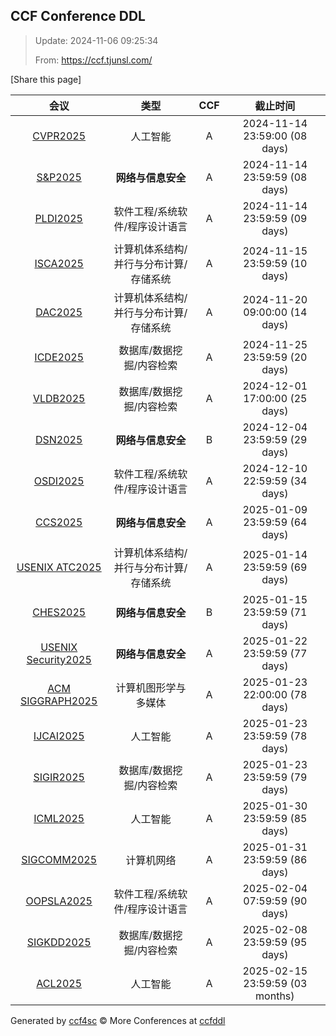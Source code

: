 
## CCF Conference DDL

> Update: 2024-11-06 09:25:34
>
> From: https://ccf.tjunsl.com/

<div id='share' onclick="share()">[Share this page]</div>
<span id="time" style="font-size:24px"></span>
<script>
function updateTime() {
  var time_str = "Now: " + (new Date()).toLocaleString();
  document.getElementById("time").innerHTML =  time_str;
}
setInterval(updateTime, 500);
function share() {
    if (!navigator.share) {
        alert("This feature is not supported in your browser.");
    } else {
        navigator.share({
            title: window.location.title,
            url: window.location.href,
            text: 'The Latest CCF Conference DDL Data.',
        });
    }
}
</script>


| 会议 | 类型 | CCF | 截止时间 |
| :--: | :--: | :--: | :--: |
| [CVPR2025](https://cvpr.thecvf.com/Conferences/2025/CallForPapers) | 人工智能 | A | 2024-11-14 23:59:00 (08 days) | 
| [S&P2025](https://www.ieee-security.org/TC/SP2025/) | **网络与信息安全** | A | 2024-11-14 23:59:59 (08 days) | 
| [PLDI2025](https://pldi25.sigplan.org/) | 软件工程/系统软件/程序设计语言 | A | 2024-11-14 23:59:59 (09 days) | 
| [ISCA2025](https://iscaconf.org/isca2025/) | 计算机体系结构/并行与分布计算/存储系统 | A | 2024-11-15 23:59:59 (10 days) | 
| [DAC2025](https://www.dac.com/Conference/2025-Call-for-Contributions) | 计算机体系结构/并行与分布计算/存储系统 | A | 2024-11-20 09:00:00 (14 days) | 
| [ICDE2025](https://ieee-icde.org/2025/) | 数据库/数据挖掘/内容检索 | A | 2024-11-25 23:59:59 (20 days) | 
| [VLDB2025](http://www.vldb.org/2025/) | 数据库/数据挖掘/内容检索 | A | 2024-12-01 17:00:00 (25 days) | 
| [DSN2025](https://dsn2025.github.io/) | **网络与信息安全** | B | 2024-12-04 23:59:59 (29 days) | 
| [OSDI2025](https://www.usenix.org/conference/osdi25) | 软件工程/系统软件/程序设计语言 | A | 2024-12-10 22:59:59 (34 days) | 
| [CCS2025](https://www.sigsac.org/ccs/CCS2025/) | **网络与信息安全** | A | 2025-01-09 23:59:59 (64 days) | 
| [USENIX ATC2025](https://www.usenix.org/conference/atc25) | 计算机体系结构/并行与分布计算/存储系统 | A | 2025-01-14 23:59:59 (69 days) | 
| [CHES2025](https://ches.iacr.org/2025/) | **网络与信息安全** | B | 2025-01-15 23:59:59 (71 days) | 
| [USENIX Security2025](https://www.usenix.org/conference/usenixsecurity25) | **网络与信息安全** | A | 2025-01-22 23:59:59 (77 days) | 
| [ACM SIGGRAPH2025](https://s2025.siggraph.org/) | 计算机图形学与多媒体 | A | 2025-01-23 22:00:00 (78 days) | 
| [IJCAI2025](https://2025.ijcai.org/) | 人工智能 | A | 2025-01-23 23:59:59 (78 days) | 
| [SIGIR2025](https://sigir2025.dei.unipd.it/) | 数据库/数据挖掘/内容检索 | A | 2025-01-23 23:59:59 (79 days) | 
| [ICML2025](https://icml.cc/Conferences/2025) | 人工智能 | A | 2025-01-30 23:59:59 (85 days) | 
| [SIGCOMM2025](https://conferences.sigcomm.org/sigcomm/2025/) | 计算机网络 | A | 2025-01-31 23:59:59 (86 days) | 
| [OOPSLA2025](https://2025.splashcon.org/track/OOPSLA) | 软件工程/系统软件/程序设计语言 | A | 2025-02-04 07:59:59 (90 days) | 
| [SIGKDD2025](https://kdd2025.kdd.org/) | 数据库/数据挖掘/内容检索 | A | 2025-02-08 23:59:59 (95 days) | 
| [ACL2025](https://2025.aclweb.org/) | 人工智能 | A | 2025-02-15 23:59:59 (03 months) | 

Generated by [ccf4sc](https://github.com/WWILLV/ccf4sc/) © More Conferences at [ccfddl](https://ccfddl.top/)
